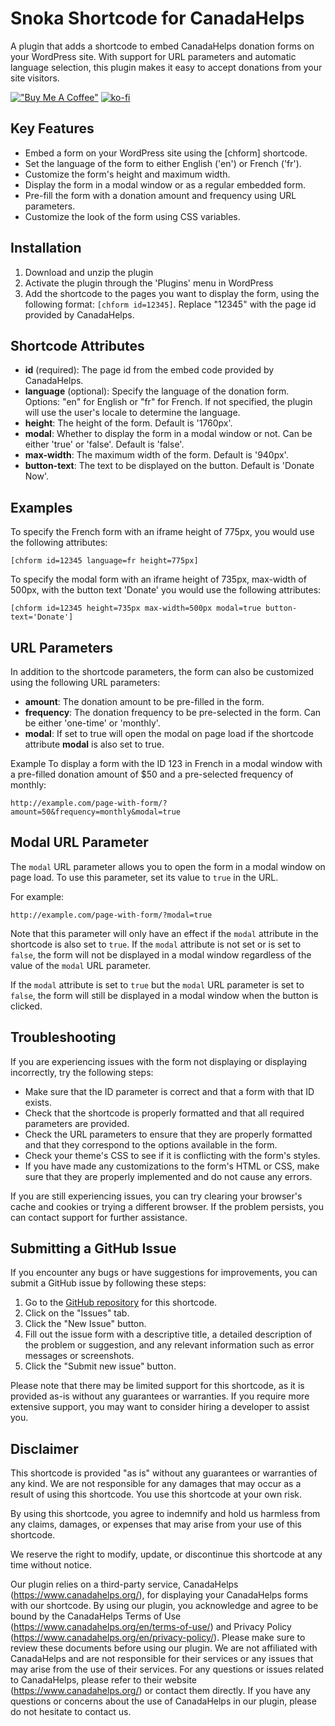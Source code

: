 # Snoka Shortcode for CanadaHelps
A plugin that adds a shortcode to embed CanadaHelps donation forms on your WordPress site. With support for URL parameters and automatic language selection, this plugin makes it easy to accept donations from your site visitors.

[!["Buy Me A Coffee"](https://www.buymeacoffee.com/assets/img/custom_images/orange_img.png)](https://www.buymeacoffee.com/snoka)
[![ko-fi](https://ko-fi.com/img/githubbutton_sm.svg)](https://ko-fi.com/W7W1FDHVR)

## Key Features
- Embed a form on your WordPress site using the [chform] shortcode.
- Set the language of the form to either English ('en') or French ('fr').
- Customize the form's height and maximum width.
- Display the form in a modal window or as a regular embedded form.
- Pre-fill the form with a donation amount and frequency using URL parameters.
- Customize the look of the form using CSS variables.

## Installation
1. Download and unzip the plugin
2. Activate the plugin through the 'Plugins' menu in WordPress
3. Add the shortcode to the pages you want to display the form, using the following format: `[chform id=12345]`. Replace "12345" with the page id provided by CanadaHelps.

## Shortcode Attributes
- **id** (required): The page id from the embed code provided by CanadaHelps.
- **language** (optional): Specify the language of the donation form. Options: "en" for English or "fr" for French. If not specified, the plugin will use the user's locale to determine the language.
- **height**: The height of the form. Default is '1760px'.
- **modal**: Whether to display the form in a modal window or not. Can be either 'true' or 'false'. Default is 'false'.
- **max-width**: The maximum width of the form. Default is '940px'.
- **button-text**: The text to be displayed on the button. Default is 'Donate Now'.

## Examples
To specify the French form with an iframe height of 775px, you would use the following attributes:
```
[chform id=12345 language=fr height=775px]
```
To specify the modal form with an iframe height of 735px, max-width of 500px, with the button text 'Donate' you would use the following attributes:

```
[chform id=12345 height=735px max-width=500px modal=true button-text='Donate']
```
## URL Parameters
In addition to the shortcode parameters, the form can also be customized using the following URL parameters:

- **amount**: The donation amount to be pre-filled in the form.
- **frequency**: The donation frequency to be pre-selected in the form. Can be either 'one-time' or 'monthly'.
- **modal**: If set to true will open the modal on page load if the shortcode attribute **modal** is also set to true.

Example
To display a form with the ID 123 in French in a modal window with a pre-filled donation amount of $50 and a pre-selected frequency of monthly:

```
http://example.com/page-with-form/?amount=50&frequency=monthly&modal=true
```

## Modal URL Parameter

The `modal` URL parameter allows you to open the form in a modal window on page load. To use this parameter, set its value to `true` in the URL.

For example:

```
http://example.com/page-with-form/?modal=true
```
Note that this parameter will only have an effect if the `modal` attribute in the shortcode is also set to `true`. If the `modal` attribute is not set or is set to `false`, the form will not be displayed in a modal window regardless of the value of the `modal` URL parameter.

If the `modal` attribute is set to `true` but the `modal` URL parameter is set to `false`, the form will still be displayed in a modal window when the button is clicked.

## Troubleshooting

If you are experiencing issues with the form not displaying or displaying incorrectly, try the following steps:

- Make sure that the ID parameter is correct and that a form with that ID exists.
- Check that the shortcode is properly formatted and that all required parameters are provided.
- Check the URL parameters to ensure that they are properly formatted and that they correspond to the options available in the form.
- Check your theme's CSS to see if it is conflicting with the form's styles.
- If you have made any customizations to the form's HTML or CSS, make sure that they are properly implemented and do not cause any errors.

If you are still experiencing issues, you can try clearing your browser's cache and cookies or trying a different browser. If the problem persists, you can contact support for further assistance.

## Submitting a GitHub Issue

If you encounter any bugs or have suggestions for improvements, you can submit a GitHub issue by following these steps:

1. Go to the [GitHub repository](https://github.com/your-username/repository-name) for this shortcode.
2. Click on the "Issues" tab.
3. Click the "New Issue" button.
4. Fill out the issue form with a descriptive title, a detailed description of the problem or suggestion, and any relevant information such as error messages or screenshots.
5. Click the "Submit new issue" button.

Please note that there may be limited support for this shortcode, as it is provided as-is without any guarantees or warranties. If you require more extensive support, you may want to consider hiring a developer to assist you.

## Disclaimer
This shortcode is provided "as is" without any guarantees or warranties of any kind. We are not responsible for any damages that may occur as a result of using this shortcode. You use this shortcode at your own risk.

By using this shortcode, you agree to indemnify and hold us harmless from any claims, damages, or expenses that may arise from your use of this shortcode.

We reserve the right to modify, update, or discontinue this shortcode at any time without notice.

Our plugin relies on a third-party service, CanadaHelps (https://www.canadahelps.org/), for displaying your CanadaHelps forms with our shortcode. By using our plugin, you acknowledge and agree to be bound by the CanadaHelps Terms of Use (https://www.canadahelps.org/en/terms-of-use/) and Privacy Policy (https://www.canadahelps.org/en/privacy-policy/). Please make sure to review these documents before using our plugin.
We are not affiliated with CanadaHelps and are not responsible for their services or any issues that may arise from the use of their services. For any questions or issues related to CanadaHelps, please refer to their website (https://www.canadahelps.org/) or contact them directly.
If you have any questions or concerns about the use of CanadaHelps in our plugin, please do not hesitate to contact us.
